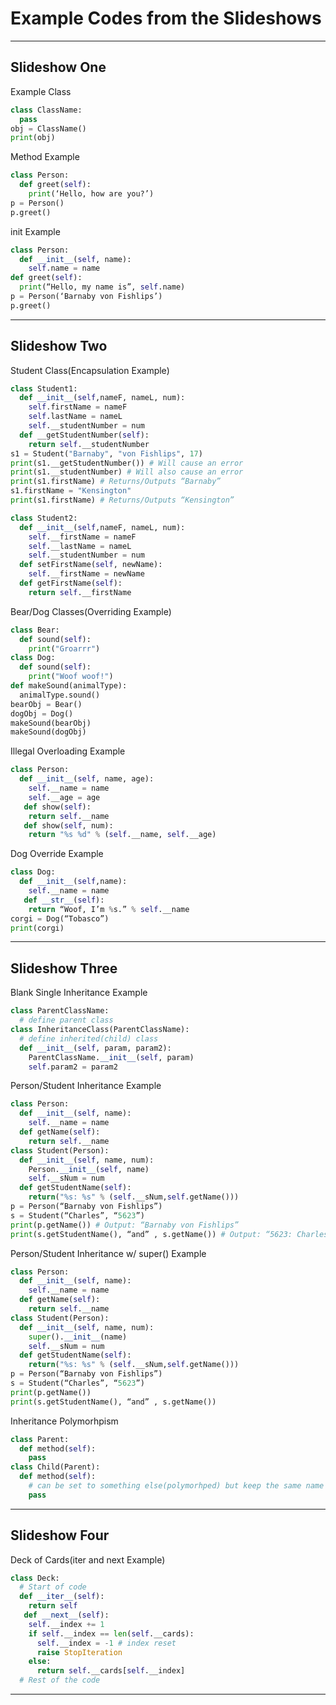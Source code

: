 # Example Codes from the Slideshows
------
**Slideshow One**
------
Example Class
```python
class ClassName:
  pass
obj = ClassName()
print(obj)
```

Method Example
```python
class Person:
  def greet(self):
    print(‘Hello, how are you?’)
p = Person()
p.greet()
```

init Example
```python
class Person:
  def __init__(self, name):
    self.name = name
def greet(self):
  print(“Hello, my name is”, self.name)
p = Person(‘Barnaby von Fishlips’)
p.greet()
```
------
**Slideshow Two**
------
Student Class(Encapsulation Example)
```python
class Student1:
  def __init__(self,nameF, nameL, num):
    self.firstName = nameF
    self.lastName = nameL
    self.__studentNumber = num
  def __getStudentNumber(self):
    return self.__studentNumber
s1 = Student("Barnaby", "von Fishlips", 17)
print(s1.__getStudentNumber()) # Will cause an error
print(s1.__studentNumber) # Will also cause an error
print(s1.firstName) # Returns/Outputs “Barnaby”
s1.firstName = "Kensington"
print(s1.firstName) # Returns/Outputs “Kensington”
```
```python
class Student2:
  def __init__(self,nameF, nameL, num):
    self.__firstName = nameF
    self.__lastName = nameL
    self.__studentNumber = num
  def setFirstName(self, newName):
    self.__firstName = newName
  def getFirstName(self):
    return self.__firstName
```

Bear/Dog Classes(Overriding Example)
```python
class Bear:
  def sound(self):
    print("Groarrr")
class Dog:
  def sound(self):
    print("Woof woof!")
def makeSound(animalType):
  animalType.sound()
bearObj = Bear()
dogObj = Dog()
makeSound(bearObj)
makeSound(dogObj)
```

Illegal Overloading Example
```python
class Person:
  def __init__(self, name, age):
    self.__name = name
    self.__age = age
   def show(self):
    return self.__name
   def show(self, num):
    return "%s %d" % (self.__name, self.__age)
```

Dog Override Example
```python
class Dog:
  def __init__(self,name):
    self.__name = name
   def __str__(self):
    return “Woof, I’m %s.” % self.__name
corgi = Dog(“Tobasco”)
print(corgi)
```
------
**Slideshow Three**
------
Blank Single Inheritance Example
```python
class ParentClassName:
  # define parent class
class InheritanceClass(ParentClassName):
  # define inherited(child) class
  def __init__(self, param, param2):
    ParentClassName.__init__(self, param)
    self.param2 = param2
```

Person/Student Inheritance Example
```python
class Person:
  def __init__(self, name):
    self.__name = name 
  def getName(self):
    return self.__name
class Student(Person):
  def __init__(self, name, num):
    Person.__init__(self, name)
    self.__sNum = num
  def getStudentName(self):
    return("%s: %s" % (self.__sNum,self.getName()))
p = Person(“Barnaby von Fishlips”)
s = Student(“Charles”, “5623”)
print(p.getName()) # Output: “Barnaby von Fishlips”
print(s.getStudentName(), “and” , s.getName()) # Output: “5623: Charles and Charles”
```

Person/Student Inheritance w/ super() Example
```python
class Person:
  def __init__(self, name):
    self.__name = name 
  def getName(self):
    return self.__name
class Student(Person):
  def __init__(self, name, num):
    super().__init__(name)
    self.__sNum = num
  def getStudentName(self):
    return("%s: %s" % (self.__sNum,self.getName()))
p = Person(“Barnaby von Fishlips”)
s = Student(“Charles”, “5623”)
print(p.getName())
print(s.getStudentName(), “and” , s.getName())
```

Inheritance Polymorhpism
```python
class Parent:
  def method(self):
    pass
class Child(Parent):
  def method(self):
    # can be set to something else(polymorhped) but keep the same name
    pass
```
------
**Slideshow Four**
------
Deck of Cards(iter and next Example)
```python
class Deck:
  # Start of code
  def __iter__(self):
    return self
   def __next__(self):
    self.__index += 1
    if self.__index == len(self.__cards):
      self.__index = -1 # index reset
      raise StopIteration
    else:
      return self.__cards[self.__index]
  # Rest of the code
```
------
